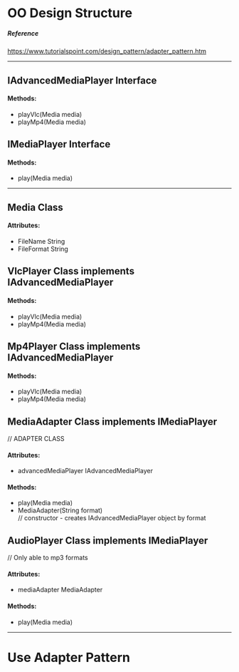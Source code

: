 # OO Design Structure

##### Reference
https://www.tutorialspoint.com/design_pattern/adapter_pattern.htm

---

## IAdvancedMediaPlayer Interface
 #### Methods:
 - playVlc(Media media)
 - playMp4(Media media)

## IMediaPlayer Interface
 #### Methods:
 - play(Media media)

---

## Media Class
 #### Attributes:
 - FileName String
 - FileFormat String

## VlcPlayer Class implements IAdvancedMediaPlayer
 #### Methods:
 - playVlc(Media media)
 - playMp4(Media media)

## Mp4Player Class implements IAdvancedMediaPlayer
 #### Methods:
 - playVlc(Media media)
 - playMp4(Media media)

## MediaAdapter Class implements IMediaPlayer
 // ADAPTER CLASS
 #### Attributes:
 - advancedMediaPlayer IAdvancedMediaPlayer
 #### Methods:
 - play(Media media)
 - MediaAdapter(String format) \
 // constructor - creates IAdvancedMediaPlayer object by format

## AudioPlayer Class implements IMediaPlayer
 // Only able to mp3 formats
 #### Attributes:
 - mediaAdapter MediaAdapter
 #### Methods:
 - play(Media media)

---

# Use Adapter Pattern